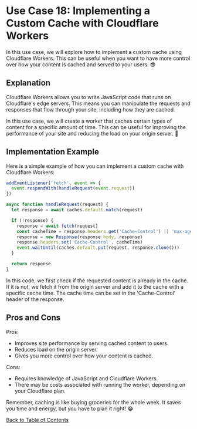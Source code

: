 # Use Case 18: Implementing a Custom Cache with Cloudflare Workers

In this use case, we will explore how to implement a custom cache using Cloudflare Workers. This can be useful when you want to have more control over how your content is cached and served to your users. 😎

## Explanation

Cloudflare Workers allows you to write JavaScript code that runs on Cloudflare's edge servers. This means you can manipulate the requests and responses that flow through your site, including how they are cached.

In this use case, we will create a worker that caches certain types of content for a specific amount of time. This can be useful for improving the performance of your site and reducing the load on your origin server. 🚀

## Implementation Example

Here is a simple example of how you can implement a custom cache with Cloudflare Workers:

```javascript
addEventListener('fetch', event => {
  event.respondWith(handleRequest(event.request))
})

async function handleRequest(request) {
  let response = await caches.default.match(request)

  if (!response) {
    response = await fetch(request)
    const cacheTime = response.headers.get('Cache-Control') || 'max-age=3600'
    response = new Response(response.body, response)
    response.headers.set('Cache-Control', cacheTime)
    event.waitUntil(caches.default.put(request, response.clone()))
  }

  return response
}
```

In this code, we first check if the requested content is already in the cache. If it is not, we fetch it from the origin server and add it to the cache with a specific cache time. The cache time can be set in the 'Cache-Control' header of the response.

## Pros and Cons

Pros:
- Improves site performance by serving cached content to users.
- Reduces load on the origin server.
- Gives you more control over how your content is cached.

Cons:
- Requires knowledge of JavaScript and Cloudflare Workers.
- There may be costs associated with running the worker, depending on your Cloudflare plan.

Remember, caching is like buying groceries for the whole week. It saves you time and energy, but you have to plan it right! 😂

[Back to Table of Contents](../table_of_contents.md)